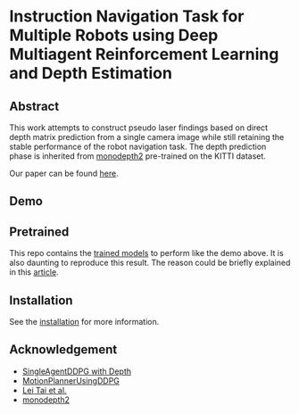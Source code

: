 # Instruction Navigation Task for Multiple Robots using Deep Multiagent Reinforcement Learning and Depth Estimation

## Abstract
This work attempts to construct pseudo laser findings based on direct depth matrix prediction from a single camera image while still retaining the stable performance of the robot navigation task. The depth prediction phase is inherited from [monodepth2](https://github.com/nianticlabs/monodepth2) pre-trained on the KITTI dataset.   

Our paper can be found [here]().   

## Demo
<!-- <img src="/misc/demo.gif" class="fit image">    -->

<!-- It can be seen that the robot on the right-hand side moves surprisingly faster. However, the reason is that at each time step, the policy accompanied by a visual prediction module obviously takes more time to make a decision. Therefore, when a decision is not yet made, the robot moves on inertia. -->

## Pretrained
This repo contains the [trained models](./src/trained_models/) to perform like the demo above. It is also daunting to reproduce this result. The reason could be briefly explained in this [article](https://www.alexirpan.com/2018/02/14/rl-hard.html). 

## Installation
See the [installation](./INSTALL.md) for more information.

## Acknowledgement
- [SingleAgentDDPG with Depth](https://github.com/trqminh/rl-mapless-navigation)
- [MotionPlannerUsingDDPG](https://github.com/m5823779/MotionPlannerUsingDDPG)
- [Lei Tai et al.](https://arxiv.org/pdf/1703.00420.pdf)
- [monodepth2](https://github.com/nianticlabs/monodepth2)

